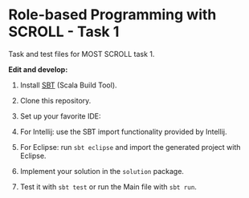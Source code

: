 Role-based Programming with SCROLL - Task 1
===========================================

Task and test files for MOST SCROLL task 1.

**Edit and develop:**

1. Install [SBT][sbt] (Scala Build Tool).

2. Clone this repository.

3. Set up your favorite IDE:
  1. For Intellij: use the SBT import functionality provided by Intellij.
  2. For Eclipse: run ```sbt eclipse``` and import the generated project with Eclipse.

4. Implement your solution in the ```solution``` package.

5. Test it with ```sbt test``` or run the Main file with ```sbt run```.

[scroll]: https://github.com/max-leuthaeuser/SCROLL
[sbt]: http://www.scala-sbt.org/0.13/tutorial/index.html
